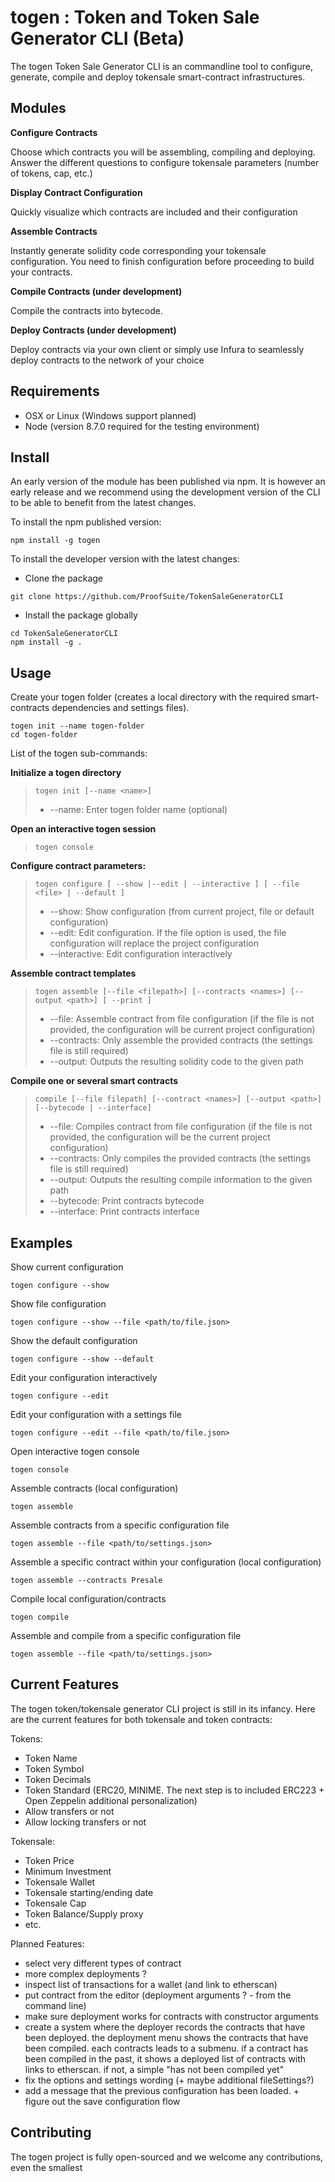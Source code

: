 

# togen : Token and Token Sale Generator CLI (Beta)


The togen Token Sale Generator CLI is an commandline tool to configure, generate, compile and deploy tokensale smart-contract infrastructures.




## Modules


**Configure Contracts**

Choose which contracts you will be assembling, compiling and deploying. Answer the different questions to configure tokensale parameters (number of tokens, cap, etc.)


**Display Contract Configuration**

Quickly visualize which contracts are included and their configuration


**Assemble Contracts**

Instantly generate solidity code corresponding your tokensale configuration. You need to finish configuration before proceeding to build your contracts.


**Compile Contracts (under development)**

Compile the contracts into bytecode.


**Deploy Contracts (under development)**

Deploy contracts via your own client or simply use Infura to seamlessly deploy contracts to the network of your choice


## Requirements

* OSX or Linux (Windows support planned)
* Node (version 8.7.0 required for the testing environment)



## Install

An early version of the module has been published via npm. It is however an early release and we recommend using the development version of the CLI to be able to benefit from the latest changes.

To install the npm published version:

```
npm install -g togen
```

To install the developer version with the latest changes:

* Clone the package

```
git clone https://github.com/ProofSuite/TokenSaleGeneratorCLI
```

* Install the package globally

```
cd TokenSaleGeneratorCLI
npm install -g .
```


## Usage

Create your togen folder (creates a local directory with the required smart-contracts dependencies and settings files).

```
togen init --name togen-folder
cd togen-folder
```

List of the togen sub-commands:

   **Initialize a togen directory**

   > `togen init [--name <name>]`
   >* --name: Enter togen folder name (optional)


   **Open an interactive togen session**

   > `togen console`


   **Configure contract parameters:**

   > `togen configure [ --show |--edit | --interactive ] [ --file <file> | --default ]`
   > * --show: Show configuration (from current project, file or default configuration)
   > * --edit: Edit configuration. If the file option is used, the file configuration will replace the project configuration
   > * --interactive: Edit configuration interactively


 **Assemble contract templates**

 > `togen assemble [--file <filepath>] [--contracts <names>] [--output <path>] [ --print ]`
 > * --file: Assemble contract from file configuration (if the file is not provided, the configuration will be current project configuration)
 > * --contracts: Only assemble the provided contracts (the settings file is still required)
 > * --output: Outputs the resulting solidity code to the given path

**Compile one or several smart contracts**

 > `compile [--file filepath] [--contract <names>] [--output <path>] [--bytecode | --interface]`
 > * --file: Compiles contract from file configuration (if the file is not provided, the configuration will be the current project configuration)
 > * --contracts: Only compiles the provided contracts (the settings file is still required)
 > * --output: Outputs the resulting compile information to the given path
 > * --bytecode: Print contracts bytecode
 > * --interface: Print contracts interface




## Examples

Show current configuration
```
togen configure --show
```

Show file configuration
```
togen configure --show --file <path/to/file.json>
```

Show the default configuration
```
togen configure --show --default
```

Edit your configuration interactively
```
togen configure --edit
```

Edit your configuration with a settings file
```
togen configure --edit --file <path/to/file.json>
```

Open interactive togen console
```
togen console
```

Assemble contracts (local configuration)
```
togen assemble
```

Assemble contracts from a specific configuration file
```
togen assemble --file <path/to/settings.json>
```


Assemble a specific contract within your configuration (local configuration)
```
togen assemble --contracts Presale
```

Compile local configuration/contracts
```
togen compile
```

Assemble and compile from a specific configuration file
```
togen assemble --file <path/to/settings.json>
```


## Current Features

The togen token/tokensale generator CLI project is still in its infancy. Here are the current features for both tokensale and token contracts:

Tokens:

* Token Name
* Token Symbol
* Token Decimals
* Token Standard (ERC20, MINIME. The next step is to included ERC223 + Open Zeppelin additional personalization)
* Allow transfers or not
* Allow locking transfers or not


Tokensale:

* Token Price
* Minimum Investment
* Tokensale Wallet
* Tokensale starting/ending date
* Tokensale Cap
* Token Balance/Supply proxy
* etc.


Planned Features:
- select very different types of contract
- more complex deployments ?
- inspect list of transactions for a wallet (and link to etherscan)
- put contract from the editor (deployment arguments ? - from the command line)
- make sure deployment works for contracts with constructor arguments
- create a system where the deployer records the contracts that have been deployed.
  the deployment menu shows the contracts that have been compiled. each contracts leads
  to a submenu. if a contract has been compiled in the past, it shows a deployed list of contracts
  with links to etherscan. if not, a simple "has not been compiled yet"
- fix the options and settings wording (+ maybe additional fileSettings?)
- add a message that the previous configuration has been loaded. + figure out the save configuration flow



## Contributing

The togen project is fully open-sourced and we welcome any contributions, even the smallest





























